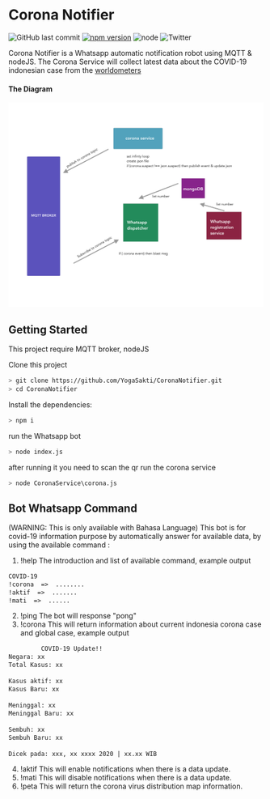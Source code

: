 # Corona Notifier 
![GitHub last commit](https://img.shields.io/github/last-commit/k1m0ch1/covid-19-api)
[![npm version](https://img.shields.io/npm/v/sulla-hotfix.svg?color=green)](https://www.npmjs.com/package/sulla-hotfix)
![node](https://img.shields.io/node/v/sulla-hotfix)
![Twitter](https://img.shields.io/twitter/follow/teman_bahagia?style=social)

Corona Notifier is a Whatsapp automatic notification robot using MQTT & nodeJS. The Corona Service will collect latest data about the COVID-19 indonesian case from the [worldometers](https://www.worldometers.info/coronavirus/) 

#### The Diagram
![Diagram](Diagram.png)


## Getting Started

This project require MQTT broker, nodeJS

Clone this project
```bash
> git clone https://github.com/YogaSakti/CoronaNotifier.git
> cd CoronaNotifier

```
Install the dependencies:
```bash
> npm i
```
run the Whatsapp bot
```bash
> node index.js
```
after running it you need to scan the qr
run the corona service
```bash
> node CoronaService\corona.js
```

## Bot Whatsapp Command
(WARNING: This is only available with Bahasa Language)
This bot is for covid-19 information purpose by automatically answer for available data, by using the available command :
1. !help 
The introduction and list of available command, example output
```
COVID-19 
!corona  =>  ........
!aktif  =>  .......
!mati  =>  ......
```
2. !ping 
The bot will response "pong"
3. !corona 
This will return information about current indonesia corona case and global case, example output
```
         COVID-19 Update!!
Negara: xx
Total Kasus: xx

Kasus aktif: xx
Kasus Baru: xx

Meninggal: xx
Meninggal Baru: xx

Sembuh: xx
Sembuh Baru: xx

Dicek pada: xxx, xx xxxx 2020 | xx.xx WIB
```
4. !aktif 
This will enable notifications when there is a data update.
5. !mati 
This will disable notifications when there is a data update.
6. !peta 
This will return the corona virus distribution map information.

